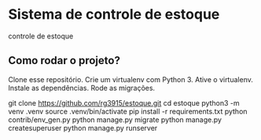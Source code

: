 # Sistema de controle de estoque
controle de estoque

## Como rodar o projeto?
Clone esse repositório.
Crie um virtualenv com Python 3.
Ative o virtualenv.
Instale as dependências.
Rode as migrações.

git clone https://github.com/rg3915/estoque.git
cd estoque
python3 -m venv .venv
source .venv/bin/activate
pip install -r requirements.txt
python contrib/env_gen.py
python manage.py migrate
python manage.py createsuperuser
python manage.py runserver
